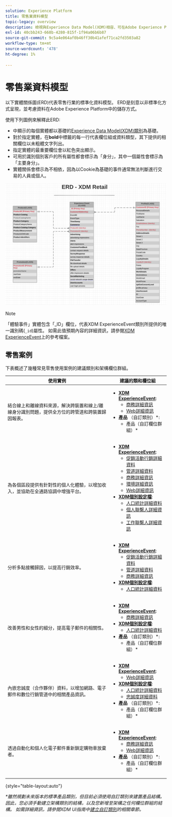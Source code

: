```yaml
---
solution: Experience Platform
title: 零售業資料模型
topic-legacy: overview
description: 檢視與Experience Data Model(XDM)相容、可在Adobe Experience Platform中使用的零售業標準化資料模型。
exl-id: 40cbb243-668b-4280-815f-1f94a06b6b87
source-git-commit: 9c5a4e064af0b46ff30b41afef71ca2fd3503a82
workflow-type: tm+mt
source-wordcount: '478'
ht-degree: 1%

---
```


#  零售業資料模型

以下實體關係圖(ERD)代表零售行業的標準化資料模型。 ERD是刻意以非標準化方式呈現，並考慮資料在Adobe Experience Platform中的儲存方式。

使用下列圖例來解釋此ERD:

* 中顯示的每個實體都以基礎的[Experience Data Model(XDM)類別](../composition.md#class)為基礎。
* 對於指定實體，在&#x200B;**bold**&#x200B;中標籤的每一行代表欄位組或資料類型，其下提供的相關欄位以未粗體文字列出。
* 指定實體的最重要欄位會以紅色突出顯示。
* 可用於識別個別客戶的所有屬性都會標示為「身分」，其中一個屬性會標示為「主要身分」。
* 實體關係會標示為不相依，因為以Cookie為基礎的事件通常無法判斷進行交易的人員或個人。

![](../../images/industries/retail.png)

>[!NOTE]
>
>「體驗事件」實體包含「_ID」欄位，代表XDM ExperienceEvent類別所提供的唯一識別碼(`_id`)屬性。 如需此值預期內容的詳細資訊，請參閱[XDM ExperienceEvent](../../classes/experienceevent.md)上的參考檔案。

##  零售案例

下表概述了幾種常見零售使用案例的建議類別和架構欄位群組。

| 使用實例 | 建議的類和欄位組 |
| --- | --- |
| 結合線上和離線資料來源，解決跨裝置和線上/離線身分識別問題，提供全方位的跨管道和跨裝置歸因報表。 | <ul><li>**[XDM ExperienceEvent](../../classes/experienceevent.md)**:<ul><li>[商務詳細資訊](../../field-groups/event/commerce-details.md)</li><li>[Web詳細資訊](../../field-groups/event/web-details.md)</li></ul></li><li>**產品** （自訂類別）\*:<ul><li>產品（自訂欄位群組）\*</li></ul></li></ul> |
| 為各個區段提供有針對性的個人化體驗，以增加收入，並協助在全通路協調中增強平台。 | <ul><li>**[XDM ExperienceEvent](../../classes/experienceevent.md)**:<ul><li>[促銷活動行銷詳細資料](../../field-groups/event/campaign-marketing-details.md)</li><li>[管道詳細資料](../../field-groups/event/channel-details.md)</li><li>[商務詳細資訊](../../field-groups/event/commerce-details.md)</li><li>[環境詳細資訊](../../field-groups/event/environment-details.md)</li><li>[Web詳細資訊](../../field-groups/event/web-details.md)</li></ul></li><li>**[XDM個別設定檔](../../classes/individual-profile.md)**:<ul><li>[人口統計詳細資料](../../field-groups/profile/demographic-details.md)</li><li>[個人聯繫人詳細資訊](../../field-groups/profile/personal-contact-details.md)</li><li>[工作聯繫人詳細資訊](../../field-groups/profile/work-contact-details.md)</li></ul></li></ul> |
| 分析多點接觸歸因，以提高行銷效率。 | <ul><li>**[XDM ExperienceEvent](../../classes/experienceevent.md)**:<ul><li>[促銷活動行銷詳細資料](../../field-groups/event/campaign-marketing-details.md)</li><li>[管道詳細資料](../../field-groups/event/channel-details.md)</li><li>[商務詳細資訊](../../field-groups/event/commerce-details.md)</li></ul></li><li>**[XDM個別設定檔](../../classes/individual-profile.md)**:<ul><li>[人口統計詳細資料](../../field-groups/profile/demographic-details.md)</li></ul></li></ul> |
| 改善男性和女性的細分，提高電子郵件的相關性。 | <ul><li>**[XDM ExperienceEvent](../../classes/experienceevent.md)**:<ul><li>[商務詳細資訊](../../field-groups/event/commerce-details.md)</li></ul></li><li>**[XDM個別設定檔](../../classes/individual-profile.md)**:<ul><li>[人口統計詳細資料](../../field-groups/profile/demographic-details.md)</li></ul></li><li>**產品** （自訂類別）\*:<ul><li>產品（自訂欄位群組）\*</li></ul></li></ul> |
| 內嵌忠誠度（合作夥伴）資料，以增加網路、電子郵件和數位行銷管道中的相關產品資訊。 | <ul><li>**[XDM ExperienceEvent](../../classes/experienceevent.md)**:<ul><li>[Web詳細資訊](../../field-groups/event/web-details.md)</li></ul></li><li>**[XDM個別設定檔](../../classes/individual-profile.md)**:<ul><li>[人口統計詳細資料](../../field-groups/profile/demographic-details.md)</li><li>[忠誠度詳細資料](../../field-groups/profile/loyalty-details.md)</li></ul></li><li>**產品** （自訂類別）\*:<ul><li>產品（自訂欄位群組）\*</li></ul></li></ul> |
| 透過自動化和個人化電子郵件重新鎖定購物車放棄者。 | <ul><li>**[XDM ExperienceEvent](../../classes/experienceevent.md)**:<ul><li>[商務詳細資訊](../../field-groups/event/commerce-details.md)</li><li>[Web詳細資訊](../../field-groups/event/web-details.md)</li></ul></li><li>**產品** （自訂類別）\*:<ul><li>產品（自訂欄位群組）\*</li></ul></li></ul> |

{style=&quot;table-layout:auto&quot;}

*\*雖然規劃未來版本的標準產品類別，但目前必須使用自訂類別來建置產品結構。因此，您必須手動建立架構類別的結構，以及您新增至架構之任何欄位群組的結構。 如需詳細資訊，請參閱XDM UI指南中[建立自訂類別](../../ui/resources/classes.md#create)的相關章節。*
